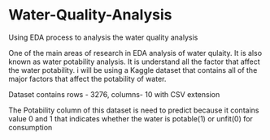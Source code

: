 # Water-Quality-Analysis
Using EDA process to analysis the water quality analysis 

One of the main areas of research in EDA analysis of water qulaity. It is also known as water potability analysis. It is understand all the factor that affect the water potability. i will be using a Kaggle dataset that contains all of the major factors that affect the potability of water. 

Dataset contains rows - 3276, columns- 10 with CSV extension 

The Potability column of this dataset is need to predict because it contains value 0 and 1 that indicates whether the water is potable(1) or unfit(0) for consumption
